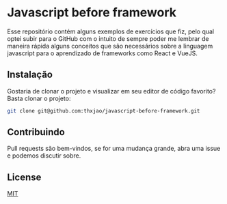# Javascript before framework

Esse repositório contém alguns exemplos de exercícios que fiz, pelo qual optei subir para o GitHub com o intuito de sempre poder me lembrar de maneira rápida alguns conceitos que são necessários sobre a linguagem javascript para o aprendizado de frameworks como React e VueJS.

## Instalação

Gostaria de clonar o projeto e visualizar em seu editor de código favorito? Basta clonar o projeto:

```bash
git clone git@github.com:thxjao/javascript-before-framework.git
```

## Contribuindo
Pull requests são bem-vindos, se for uma mudança grande, abra uma issue e podemos discutir sobre.

## License
[MIT](https://choosealicense.com/licenses/mit/)
